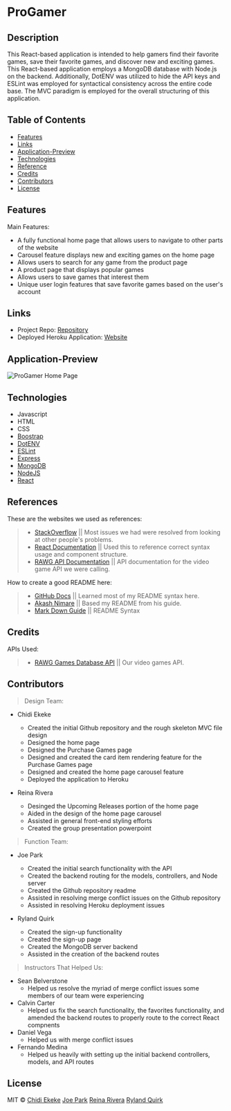 # ProGamer

## Description
This React-based application is intended to help gamers find their favorite games, save their favorite games, and discover new and exciting games. This React-based application employs a MongoDB database with Node.js on the backend. Additionally, DotENV was utilized to hide the API keys and ESLint was employed for syntactical consistency across the entire code base. The MVC paradigm is employed for the overall structuring of this application.  

## Table of Contents

* [Features](#Features)
* [Links](#Links)
* [Application-Preview](#Application-Preview)
* [Technologies](#Technologies)
* [Reference](#Reference)
* [Credits](#Credits)
* [Contributors](#Contributors)
* [License](#License)


## Features 
Main Features:

* A fully functional home page that allows users to navigate to other parts of the website
* Carousel feature displays new and exciting games on the home page
* Allows users to search for any game from the product page
* A product page that displays popular games 
* Allows users to save games that interest them
* Unique user login features that save favorite games based on the user's account

## Links

* Project Repo: [Repository](https://github.com/chidibangzz/Project_3)
* Deployed Heroku Application: [Website](https://project-3-react.herokuapp.com/)

## Application-Preview

![ProGamer Home Page](https://github.com/chidibangzz/Project_3/blob/master/ProGamer%20Demo.PNG)

## Technologies

* Javascript
* HTML
* CSS
* [Boostrap](https://getbootstrap.com/)
* [DotENV](https://www.npmjs.com/package/dotenv)
* [ESLint](https://eslint.org/)
* [Express](https://expressjs.com/)
* [MongoDB](https://www.mongodb.com/)
* [NodeJS](https://nodejs.dev/)
* [React](https://reactjs.org/)

## References

These are the websites we used as references: 

> - [StackOverflow](https://www.stackoverflow.com/) || Most issues we had were resolved from looking at other people's problems.
> - [React Documentation](https://reactjs.org/docs/getting-started.html) || Used this to reference correct syntax usage and component structure.
> - [RAWG API Documentation](https://api.rawg.io/docs/) || API documentation for the video game API we were calling.

How to create a good README here: 

> - [GitHub Docs](https://docs.github.com/en/free-pro-team@latest/github/writing-on-github/basic-writing-and-formatting-syntax) || Learned most of my README syntax here.
> - [Akash Nimare](https://medium.com/@meakaakka/a-beginners-guide-to-writing-a-kickass-readme-7ac01da88ab3) || Based my README from his guide.
> - [Mark Down Guide](https://www.markdownguide.org/cheat-sheet/) || README Syntax

## Credits

APIs Used: 

> - [RAWG Games Database API](https://api.rawg.io/docs/) || Our video games API.

## Contributors

> Design Team:
* Chidi Ekeke
   * Created the initial Github repository and the rough skeleton MVC file design 
   * Designed the home page
   * Designed the Purchase Games page
   * Designed and created the card item rendering feature for the Purchase Games page
   * Designed and created the home page carousel feature
   * Deployed the application to Heroku
    
* Reina Rivera
   * Desinged the Upcoming Releases portion of the home page
   * Aided in the design of the home page carousel 
   * Assisted in general front-end styling efforts
   * Created the group presentation powerpoint 
   
> Function Team:
* Joe Park
   * Created the initial search functionality with the API
   * Created the backend routing for the models, controllers, and Node server 
   * Created the Github repository readme
   * Assisted in resolving merge conflict issues on the Github repository 
   * Assisted in resolving Heroku deployment issues 
   
* Ryland Quirk
   * Created the sign-up functionality 
   * Created the sign-up page
   * Created the MongoDB server backend
   * Assisted in the creation of the backend routes 

> Instructors That Helped Us:
* Sean Belverstone
  * Helped us resolve the myriad of merge conflict issues some members of our team were experiencing  
* Calvin Carter
  * Helped us fix the search functionality, the favorites functionality, and amended the backend routes to properly route to the correct React compnents
* Daniel Vega
  * Helped us with merge conflict issues
* Fernando Medina
  * Helped us heavily with setting up the initial backend controllers, models, and API routes 

## License

MIT © [Chidi Ekeke](https://github.com/chidibangzz) [Joe Park](https://github.com/Ysdra) [Reina Rivera](https://github.com/reinarivera16) [Ryland Quirk](https://github.com/rylawesome) 
   










